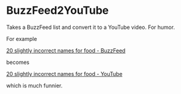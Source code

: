# BuzzFeed2YouTube
Takes a BuzzFeed list and convert it to a YouTube video. For humor. 

For example 

[20 slightly incorrect names for food - BuzzFeed](https://www.buzzfeed.com/joannaborns/incorrect-food) 

becomes

[20 slightly incorrect names for food - YouTube](https://www.youtube.com/watch?v=6HXsTrNGHHg1)

which is much funnier.
